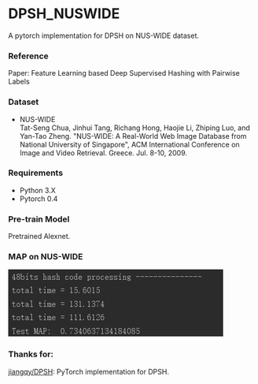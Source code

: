 # DPSH_NUSWIDE
A pytorch implementation for DPSH on NUS-WIDE dataset.

### Reference
 Paper: Feature Learning based Deep Supervised Hashing with Pairwise Labels

### Dataset
 * NUS-WIDE <br>
  Tat-Seng Chua, Jinhui Tang, Richang Hong, Haojie Li, Zhiping Luo, and Yan-Tao Zheng. "NUS-WIDE: A Real-World Web Image Database from National University of Singapore", ACM International Conference on Image and Video Retrieval. Greece. Jul. 8-10, 2009. 

### Requirements
 * Python 3.X <br>
 * Pytorch 0.4
 
### Pre-train Model
 Pretrained Alexnet.

### MAP on NUS-WIDE
 ![image](https://github.com/La-ji/DPSH_NUSWIDE/blob/master/result/result.png)
 
### Thanks for:
 [jiangqy/DPSH](https://github.com/jiangqy/DPSH-pytorch): PyTorch implementation for DPSH.
